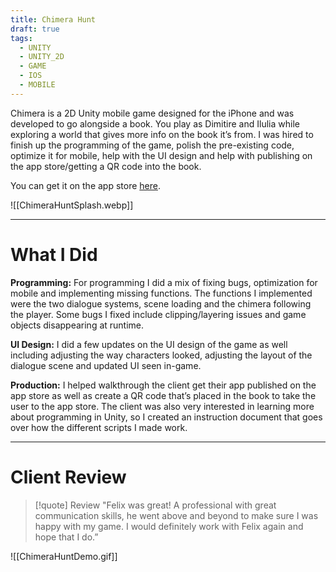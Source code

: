 ```yaml
---
title: Chimera Hunt
draft: true
tags:
  - UNITY
  - UNITY_2D
  - GAME
  - IOS
  - MOBILE
---
```

Chimera is a 2D Unity mobile game designed for the iPhone and was developed to go alongside a book. You play as Dimitire and Ilulia while exploring a world that gives more info on the book it’s from. I was hired to finish up the programming of the game, polish the pre-existing code, optimize it for mobile, help with the UI design and help with publishing on the app store/getting a QR code into the book.

You can get it on the app store [here](https://apps.apple.com/gy/app/chimera-hunt/id1613717729?platform=iphone).

![[ChimeraHuntSplash.webp]]

---
# What I Did
**Programming:** For programming I did a mix of fixing bugs, optimization for mobile and implementing missing functions. The functions I implemented were the two dialogue systems, scene loading and the chimera following the player. Some bugs I fixed include clipping/layering issues and game objects disappearing at runtime.

**UI Design:** I did a few updates on the UI design of the game as well including adjusting the way characters looked, adjusting the layout of the dialogue scene and updated UI seen in-game.

**Production:** I helped walkthrough the client get their app published on the app store as well as create a QR code that’s placed in the book to take the user to the app store. The client was also very interested in learning more about programming in Unity, so I created an instruction document that goes over how the different scripts I made work.

---
# Client Review

> [!quote] Review
> "Felix was great! A professional with great communication skills, he went above and beyond to make sure I was happy with my game. I would definitely work with Felix again and hope that I do.”

![[ChimeraHuntDemo.gif]]
